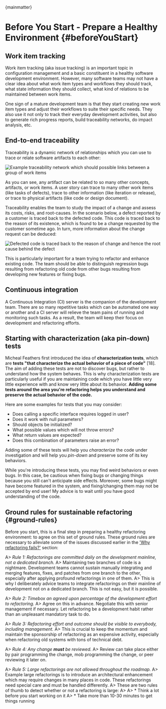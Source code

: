 
{mainmatter}

# Before You Start - Prepare a Healthy Environment {#beforeYouStart}

## Work item tracking

Work item tracking (aka issue tracking) is an important topic in configuration management and a basic constituent in a healthy software development environment. However, many software teams may not have a clear idea about what work item types and workflows they should track, what state information they should collect, what kind of relations to be maintained between work items.

One sign of a mature development team is that they start creating new work item types and adjust their workflows to suite their specific needs. They also use it not only to track their everyday development activities, but also to generate rich progress reports, build traceability networks, do impact analysis, etc.

## End-to-end traceability

Traceability is a dynamic network of relationships which you can use to trace or relate software artifacts to each other:

![Example traceability network which should possible links between a group of work items](\images\traceability.png)

As you can see, any artifact can be related to so many other concepts, artifacts, or work items. A user story can trace to many other work items (like tasks of defects), trace to other information (like iteration or release), or trace to physical artifacts (like code or design document).

Traceability enables the team to study the impact of a change and assess its costs, risks, and root-causes. In the scenario below, a defect reported by a customer is traced back to the defected code. This code is traced back to the reason of its existence, which is found to be a change requested by the customer sometime ago. In turn, more information about the change request can be deduced:

![Defected code is traced back to the reason of change and hence the root cause behind the defect](\images\root-cause-analysis.png)

This is particularly important for a team trying to refactor and enhance existing code. The team should be able to distinguish regression bugs resulting from refactoring old code from other bugs resulting from developing new features or fixing bugs.

## Continuous integration

A Continuous Integration (CI) server is the companion of the development team. There are so many repetitive tasks which can be automated one way or another and a CI server will relieve the team pains of running and monitoring such tasks. As a result, the team will keep their focus on development and refactoring efforts.

## Starting with characterization (aka pin-down) tests

Micheal Feathers first introduced the idea of **characterization tests**, which are **tests "that characterize the actual behavior of a piece of code"** [18]. The aim of adding these tests are not to discover bugs, but rather to understand how the system behaves. This is why characterization tests are particularly useful if you are maintaining code which you have little very little experience with and know very little about its behavior. **Adding some tests around the area you're refactoring helps you understand and preserve the actual behavior of the code.**

Here are some examples for tests that you may consider:

* Does calling a specific interface requires logged in user?
* Does it work with null parameters?
* Should objects be initialized?
* What possible values which will not throw errors?
* What return values are expected?
* Does this combination of parameters raise an error?

Adding some of these tests will help you *characterize* the code under investigation and will help you *pin-down* and preserve some of its key behaviors.

While you're introducing these tests, you may find weird behaviors or even bugs. In this case, be cautious when fixing bugs or changing things because you still can't anticipate side effects. Moreover, some bugs might have become featured in the system, and fixing/changing them may not be accepted by end user! My advice is to wait until you have good understanding of the code.

## Ground rules for sustainable refactoring {#ground-rules}

Before you start, this is a final step in preparing a healthy refactoring environment: to agree on this set of ground rules. These ground rules are necessary to alleviate some of the issues discussed earlier in the ['Why refactoring fails?'](#whyrefactoringfails) section:


A> *Rule 1: Refactorings are committed daily on the development mainline, not a dedicated branch.*
A> Maintaining two branches of code is a nightmare. Development teams cannot sustain manually integrating and merging features, fixes, and patches from one branch to the other, especially after applying profound refactorings in one of them.
A> This is why I deliberately advice teams to integrate refactorings on their mainline of development not on a dedicated branch. This is not easy, but it is possible.

A> *Rule 2: Timebox an agreed upon percentage of the development effort to refactoring.*
A> Agree on this in advance. Negotiate this with senior management if necessary. Let refactoring be a development habit rather than an unpleasant mandatory task to do.

A> *Rule 3: Refactoring effort and outcome should be visible to everybody, including management.*
A> This is crucial to keep the momentum and maintain the sponsorship of refactoring as an expensive activity, especially when refactoring old systems with tons of technical debt.

A> *Rule 4: Any change **must** be reviewed.*
A> Review can take place either by pair programming the change, mob programming the change, or peer reviewing it later on.

A> *Rule 5: Large refactorings are not allowed throughout the roadmap.*
A> Example large refactorings is to introduce an architectural enhancement which may require changes in many places in code. These refactorings need special care and must be handled differently.
A> These are two rules of thumb to detect whether or not a refactoring is large:
A>
A> * Think a lot before you start working on it
A> * Take more than 10-30 minutes to get things running
